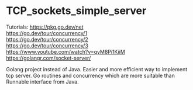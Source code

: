 # TCP_sockets_simple_server
Tutorials:
https://pkg.go.dev/net  
https://go.dev/tour/concurrency/1  
https://go.dev/tour/concurrency/2  
https://go.dev/tour/concurrency/3  
https://www.youtube.com/watch?v=qyM8Pi1KiiM
https://golangr.com/socket-server/

Golang project instead of Java. Easier and more efficient way to implement tcp server. Go routines and concurrency which are more suitable than Runnable interface from Java.
